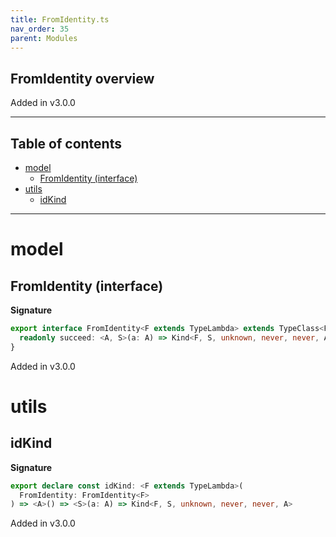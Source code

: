 ```yaml
---
title: FromIdentity.ts
nav_order: 35
parent: Modules
---
```


## FromIdentity overview

Added in v3.0.0

---

<h2 class="text-delta">Table of contents</h2>

- [model](#model)
  - [FromIdentity (interface)](#fromidentity-interface)
- [utils](#utils)
  - [idKind](#idkind)

---

# model

## FromIdentity (interface)

**Signature**

```ts
export interface FromIdentity<F extends TypeLambda> extends TypeClass<F> {
  readonly succeed: <A, S>(a: A) => Kind<F, S, unknown, never, never, A>
}
```

Added in v3.0.0

# utils

## idKind

**Signature**

```ts
export declare const idKind: <F extends TypeLambda>(
  FromIdentity: FromIdentity<F>
) => <A>() => <S>(a: A) => Kind<F, S, unknown, never, never, A>
```

Added in v3.0.0
